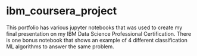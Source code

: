 # ibm_coursera_project

This portfolio has various jupyter notebooks that was used to create my final presentation on my IBM Data Science Professional Certification.  There is one bonus notebook that shows an example of 4 different classification ML algorithms to answer the same problem.
